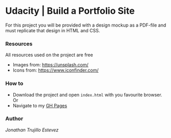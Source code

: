 # Udacity | Build a Portfolio Site
For this project you will be provided with a design mockup as a PDF-file and must replicate that design in HTML and CSS.

### Resources
All resources used on the project are free
- Images from: https://unsplash.com/
- Icons from:  https://www.iconfinder.com/

### How to
- Download the project and open `index.html` with you favourite browser.
Or
- Navigate to my [GH Pages](https://jonathantres.github.io/FEND-BuildAPortfolioSite/)

### Author 
_Jonathan Trujillo Estevez_
